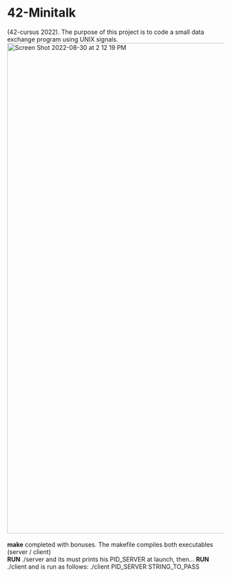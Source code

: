 # 42-Minitalk
(42-cursus 2022). The purpose of this project is to code a small data exchange program using UNIX signals.
<img width="1133" alt="Screen Shot 2022-08-30 at 2 12 19 PM" src="https://user-images.githubusercontent.com/103744024/187433553-212e38c2-b829-49f8-98e7-b514268356c0.png">
<br>
<br>
<b>make</b> completed with bonuses. The makefile compiles both executables (server / client)
<br>
<b>RUN</b> ./server and its must prints his PID_SERVER at launch, then...
<b>RUN</b> ./client and is run as follows: ./client PID_SERVER STRING_TO_PASS
